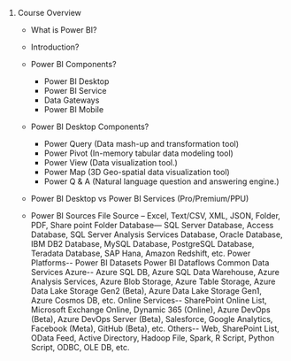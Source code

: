 1.	Course Overview
    - What is Power BI?
    - Introduction?
    - Power BI Components?
        - Power BI Desktop
	    - Power BI Service
        - Data Gateways
	    - Power BI Mobile
    - Power BI Desktop Components?
        - Power Query (Data mash-up and transformation tool)
	    - Power Pivot (In-memory tabular data modeling tool)
        - Power View (Data visualization tool.)
	    - Power Map (3D Geo-spatial data visualization tool)
        - Power Q & A (Natural language question and answering engine.)


    - Power BI Desktop vs Power BI Services (Pro/Premium/PPU)
    - Power BI Sources
        File Source –
Excel, Text/CSV, XML, JSON, Folder, PDF, Share point Folder 
Database—
SQL Server Database, Access Database, SQL Server Analysis Services Database, Oracle Database, IBM DB2 Database, MySQL Database, PostgreSQL Database, Teradata Database, SAP Hana, Amazon Redshift, etc.
Power Platforms--
Power BI Datasets
Power BI Dataflows 
Common Data Services 
Azure--
Azure SQL DB, Azure SQL Data Warehouse, Azure Analysis Services, Azure Blob Storage, Azure Table Storage, Azure Data Lake Storage Gen2 (Beta), Azure Data Lake Storage Gen1, Azure Cosmos DB, etc.
Online Services--
SharePoint Online List, Microsoft Exchange Online, Dynamic 365 (Online), Azure DevOps (Beta), Azure DevOps Server (Beta), Salesforce, Google Analytics, Facebook (Meta), GitHub (Beta), etc.
Others--
Web, SharePoint List, OData Feed, Active Directory, Hadoop File, Spark, R Script, Python Script, ODBC, OLE DB, etc.

